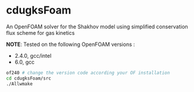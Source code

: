# cdugksFoam

An OpenFOAM solver for the Shakhov model using simplified conservation flux scheme for gas kinetics



**NOTE**: Tested on the following OpenFOAM versions :

* 2.4.0, gcc/intel
* 6.0,   gcc

```bash
of240 # change the version code according your OF installation
cd cdugksFoam/src
./Allwmake
```


